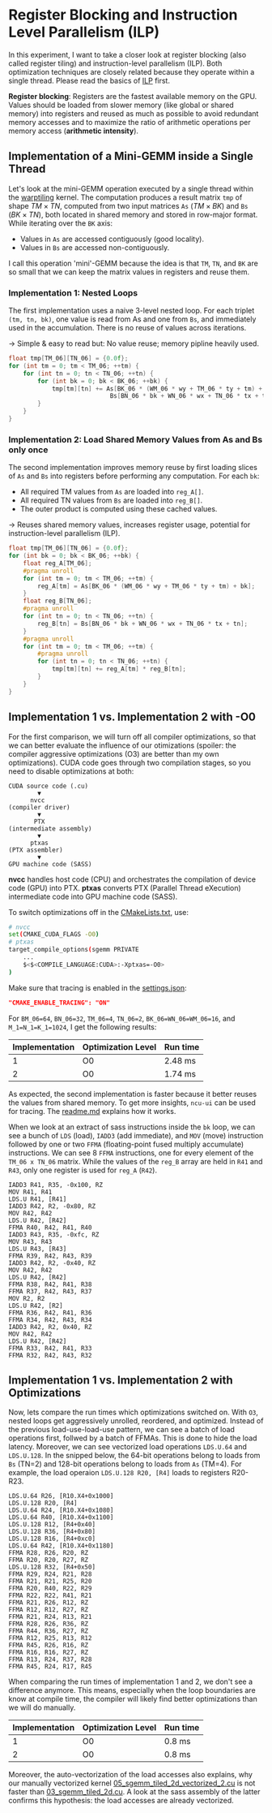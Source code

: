 # Register Blocking and Instruction Level Parallelism (ILP)
In this experiment, I want to take a closer look at register blocking (also called register tiling) and instruction-level parallelism (ILP).
Both optimization techniques are closely related because they operate within a single thread.
Please read the basics of [ILP](00_instruction_level_parallelism.md) first.

**Register blocking**: Registers are the fastest available memory on the GPU. Values should be loaded from slower memory (like global or shared memory) into registers and reused as much as possible to avoid redundant memory accesses and to maximize the ratio of arithmetic operations per memory access (**arithmetic intensity**).


## Implementation of a Mini-GEMM inside a Single Thread
Let's look at the mini-GEMM operation executed by a single thread within the [warptiling](../src/06_sgemm_warptiling.cu) kernel. The computation produces a result matrix `tmp` of shape $TM \times TN$, computed from two input matrices `As` ($TM \times BK$) and `Bs` ($BK \times TN$), both located in shared memory and stored in row-major format.
While iterating over the `BK` axis:

- Values in `As` are accessed contiguously (good locality).
- Values in `Bs` are accessed non-contiguously.

I call this operation 'mini'-GEMM because the idea is that `TM`, `TN`, and `BK` are so small that we can keep the matrix values in registers and reuse them.


### Implementation 1: Nested Loops
The first implementation uses a naive 3-level nested loop. For each triplet `(tm, tn, bk)`, one value is read from As and one from `Bs`, and immediately used in the accumulation. There is no reuse of values across iterations.

-> Simple & easy to read but: No value reuse; memory pipline heavily used.

```C++
float tmp[TM_06][TN_06] = {0.0f};
for (int tm = 0; tm < TM_06; ++tm) {
    for (int tn = 0; tn < TN_06; ++tn) {
        for (int bk = 0; bk < BK_06; ++bk) {
            tmp[tm][tn] += As[BK_06 * (WM_06 * wy + TM_06 * ty + tm) + bk] *
                            Bs[BN_06 * bk + WN_06 * wx + TN_06 * tx + tn];
        }
    }
}
```

### Implementation 2: Load Shared Memory Values from As and Bs only once
The second implementation improves memory reuse by first loading slices of `As` and `Bs` into registers before performing any computation. For each `bk`:

- All required TM values from `As` are loaded into `reg_A[]`.
- All required TN values from `Bs` are loaded into `reg_B[]`.
- The outer product is computed using these cached values.

-> Reuses shared memory values, increases register usage, potential for instruction-level parallelism (ILP).

```C++
float tmp[TM_06][TN_06] = {0.0f};
for (int bk = 0; bk < BK_06; ++bk) {
    float reg_A[TM_06];
    #pragma unroll
    for (int tm = 0; tm < TM_06; ++tm) {
        reg_A[tm] = As[BK_06 * (WM_06 * wy + TM_06 * ty + tm) + bk];
    }
    float reg_B[TN_06];
    #pragma unroll
    for (int tn = 0; tn < TN_06; ++tn) {
        reg_B[tn] = Bs[BN_06 * bk + WN_06 * wx + TN_06 * tx + tn];
    }
    #pragma unroll
    for (int tm = 0; tm < TM_06; ++tm) {
        #pragma unroll
        for (int tn = 0; tn < TN_06; ++tn) {
            tmp[tm][tn] += reg_A[tm] * reg_B[tn];
        }
    }
}
```

## Implementation 1 vs. Implementation 2 with -O0
For the first comparison, we will turn off all compiler optimizations, so that we can better evaluate the influence of our otimizations (spoiler: the compiler aggressive optimizations (O3) are better than my own optimizations).
CUDA code goes through two compilation stages, so you need to disable optimizations at both:

```
CUDA source code (.cu)
        ▼
      nvcc
(compiler driver)
        ▼
       PTX
(intermediate assembly)
        ▼
      ptxas
(PTX assembler)
        ▼
GPU machine code (SASS)
```

**nvcc** handles host code (CPU) and orchestrates the compilation of device code (GPU) into PTX.
**ptxas** converts PTX (Parallel Thread eXecution) intermediate code into GPU machine code (SASS).

To switch optimizations off in the [CMakeLists.txt](../CMakeLists.txt), use:
```bash
# nvcc
set(CMAKE_CUDA_FLAGS -O0)
# ptxas
target_compile_options(sgemm PRIVATE
    ...
    $<$<COMPILE_LANGUAGE:CUDA>:-Xptxas=-O0>
)
```

Make sure that tracing is enabled in the [settings.json](../.vscode/settings.json):
```json
"CMAKE_ENABLE_TRACING": "ON"
```

For `BM_06=64`, `BN_06=32`, `TM_06=4`, `TN_06=2`, `BK_06=WN_06=WM_06=16`, and `M_1=N_1=K_1=1024`, I get the following results:

| Implementation | Optimization Level | Run time |
|--|--|--|
| 1 | O0 | 2.48 ms|
| 2 | O0 | 1.74 ms|

As expected, the second implementation is faster because it better reuses the values from shared memory.
To get more insights, `ncu-ui` can be used for tracing.
The [readme.md](../readme.md#tracing) explains how it works.

When we look at an extract of sass instructions inside the `bk` loop, we can see a bunch of `LDS` (load), `IADD3` (add immediate), and `MOV` (move) instruction followed by one or two `FFMA` (floating-point fused multiply accumulate) instructions.
We can see 8 `FFMA` instructions, one for every element of the `TM_06 x TN_06` matrix.
While the values of the `reg_B` array are held in `R41` and `R43`, only one register is used for `reg_A` (`R42`).

```x86asm <!-- No SASS highlighting. Use x86 assembly colors instead. -->
IADD3 R41, R35, -0x100, RZ
MOV R41, R41
LDS.U R41, [R41]
IADD3 R42, R2, -0x80, RZ
MOV R42, R42
LDS.U R42, [R42]
FFMA R40, R42, R41, R40
IADD3 R43, R35, -0xfc, RZ
MOV R43, R43
LDS.U R43, [R43]
FFMA R39, R42, R43, R39
IADD3 R42, R2, -0x40, RZ
MOV R42, R42
LDS.U R42, [R42]
FFMA R38, R42, R41, R38
FFMA R37, R42, R43, R37
MOV R2, R2
LDS.U R42, [R2]
FFMA R36, R42, R41, R36
FFMA R34, R42, R43, R34
IADD3 R42, R2, 0x40, RZ
MOV R42, R42
LDS.U R42, [R42]
FFMA R33, R42, R41, R33
FFMA R32, R42, R43, R32
```

## Implementation 1 vs. Implementation 2 with Optimizations
Now, lets compare the run times which optimizations switched on.
With `O3`, nested loops get aggressively unrolled, reordered, and optimized.
Instead of the previous load-use-load-use pattern, we can see a batch of load operations first, follwed by a batch of FFMAs. This is done to hide the load latency.
Moreover, we can see vectorized load operations `LDS.U.64` and `LDS.U.128`.
In the snipped below, the 64-bit operations belong to loads from `Bs` (TN=2) and 128-bit operations belong to loads from `As` (TM=4).
For example, the load operaion `LDS.U.128 R20, [R4]` loads to registers R20-R23.

```x86asm
LDS.U.64 R26, [R10.X4+0x1000]
LDS.U.128 R20, [R4]
LDS.U.64 R24, [R10.X4+0x1080]
LDS.U.64 R40, [R10.X4+0x1100]
LDS.U.128 R12, [R4+0x40]
LDS.U.128 R36, [R4+0x80]
LDS.U.128 R16, [R4+0xc0]
LDS.U.64 R42, [R10.X4+0x1180]
FFMA R28, R26, R20, RZ
FFMA R20, R20, R27, RZ
LDS.U.128 R32, [R4+0x50]
FFMA R29, R24, R21, R28
FFMA R21, R21, R25, R20
FFMA R20, R40, R22, R29
FFMA R22, R22, R41, R21
FFMA R21, R26, R12, RZ
FFMA R12, R12, R27, RZ
FFMA R21, R24, R13, R21
FFMA R28, R26, R36, RZ
FFMA R44, R36, R27, RZ
FFMA R12, R25, R13, R12
FFMA R45, R26, R16, RZ
FFMA R16, R16, R27, RZ
FFMA R13, R24, R37, R28
FFMA R45, R24, R17, R45
```

When comparing the run times of implementation 1 and 2, we don't see a difference anymore.
This means, especially when the loop boundaries are know at compile time, the compiler will likely find better optimizations than we will do manually.

| Implementation | Optimization Level | Run time |
|--|--|--|
| 1 | O0 | 0.8 ms|
| 2 | O0 | 0.8 ms|

Moreover, the auto-vectorization of the load accesses also explains, why our manually vectorized kernel [05_sgemm_tiled_2d_vectorized_2.cu](../src/05_sgemm_tiled_2d_vectorized_2.cu) is not faster than [03_sgemm_tiled_2d.cu](../src/03_sgemm_tiled_2d.cu).
A look at the sass assembly of the latter confirms this hypothesis: the load accesses are already vectorized.
